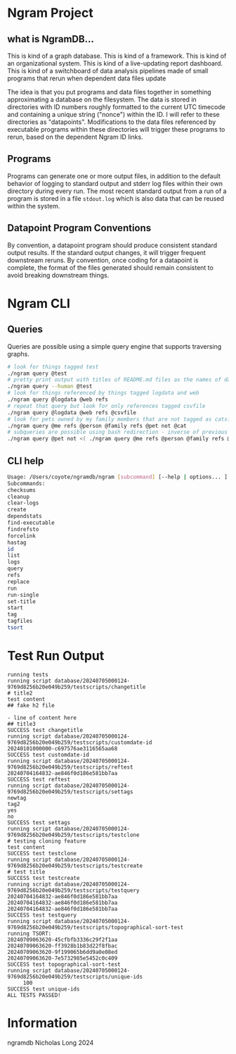 # Ngram Project

## what is NgramDB...
This is kind of a graph database.
This is kind of a framework.
This is kind of an organizational system.
This is kind of a live-updating report dashboard.
This is kind of a switchboard of data analysis pipelines made of small programs that rerun when dependent data files update

The idea is that you put programs and data files together in something approximating a database on the filesystem.
The data is stored in directories with ID numbers roughly formatted to the current UTC timecode and containing a unique string ("nonce") within the ID.
I will refer to these directories as "datapoints".
Modifications to the data files referenced by executable programs within these directories will trigger these programs to rerun, based on the dependent Ngram ID links.

## Programs
Programs can generate one or more output files, in addition to the default behavior of logging to standard output and stderr log files within their own directory during every run.
The most recent standard output from a run of a program is stored in a file `stdout.log` which is also data that can be reused within the system.

## Datapoint Program Conventions
By convention, a datapoint program should produce consistent standard output results. If the standard output changes, it will trigger frequent downstream reruns.
By convention, once coding for a datapoint is complete, the format of the files generated should remain consistent to avoid breaking downstream things.

# Ngram CLI

## Queries
Queries are possible using a simple query engine that supports traversing graphs.
```bash
# look for things tagged test
./ngram query @test
# pretty print output with titles of README.md files as the names of data points
./ngram query --human @test
# look for things referenced by things tagged logdata and web
./ngram query @logdata @web refs
# repeat that query but look for only references tagged csvfile
./ngram query @logdata @web refs @csvfile
# look for pets owned by my family members that are not tagged as cats?
./ngram query @me refs @person @family refs @pet not @cat
# subqueries are possible using bash redirection - inverse of previous query, but looking for pets not owned by my family members that are not tagged as cats
./ngram query @pet not <( ./ngram query @me refs @person @family refs @pet not @cat )
```

## CLI help

```bash
Usage: /Users/coyote/ngramdb/ngram [subcommand] [--help | options... ]
Subcommands:
checksums
cleanup
clear-logs
create
dependstats
find-executable
findrefsto
forcelink
hastag
id
list
logs
query
refs
replace
run
run-single
set-title
start
tag
tagfiles
tsort
```

# Test Run Output

```
running tests
running script database/20240705000124-9769d8256b20e049b259/testscripts/changetitle
# title2
test content
## fake h2 file

- line of content here
## title3
SUCCESS test changetitle
running script database/20240705000124-9769d8256b20e049b259/testscripts/customdate-id
20240101000000-c697576ae3116565aa68
SUCCESS test customdate-id
running script database/20240705000124-9769d8256b20e049b259/testscripts/reftest
20240704164832-ae846f0d186e581bb7aa
SUCCESS test reftest
running script database/20240705000124-9769d8256b20e049b259/testscripts/settags
newtag
tag2
yes
no
SUCCESS test settags
running script database/20240705000124-9769d8256b20e049b259/testscripts/testclone
# testing cloning feature
test content
SUCCESS test testclone
running script database/20240705000124-9769d8256b20e049b259/testscripts/testcreate
# test title
SUCCESS test testcreate
running script database/20240705000124-9769d8256b20e049b259/testscripts/testquery
20240704164832-ae846f0d186e581bb7aa
20240704164832-ae846f0d186e581bb7aa
20240704164832-ae846f0d186e581bb7aa
SUCCESS test testquery
running script database/20240705000124-9769d8256b20e049b259/testscripts/topographical-sort-test
running TSORT:
20240709063620-45cfbfb3336c29f2f1aa
20240709063620-ff3928b1b83d22f8fbac
20240709063620-9f199065b6dd9a0e08ed
20240709063620-7e5732985e5452c0c409
SUCCESS test topographical-sort-test
running script database/20240705000124-9769d8256b20e049b259/testscripts/unique-ids
     100
SUCCESS test unique-ids
ALL TESTS PASSED!
```

# Information
ngramdb
Nicholas Long
2024
